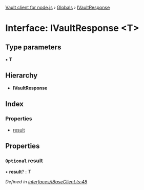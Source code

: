 [Vault client for node.js](../README.md) › [Globals](../globals.md) › [IVaultResponse](ivaultresponse.md)

# Interface: IVaultResponse <**T**>

## Type parameters

▪ **T**

## Hierarchy

* **IVaultResponse**

## Index

### Properties

* [result](ivaultresponse.md#optional-result)

## Properties

### `Optional` result

• **result**? : *T*

*Defined in [interfaces/IBaseClient.ts:48](https://github.com/theogravity/vault-tacular/blob/058247d/src/interfaces/IBaseClient.ts#L48)*
